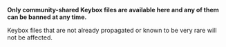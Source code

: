 **Only community-shared Keybox files are available here and any of them can be banned at any time.**

Keybox files that are not already propagated or known to be very rare will not be affected.
